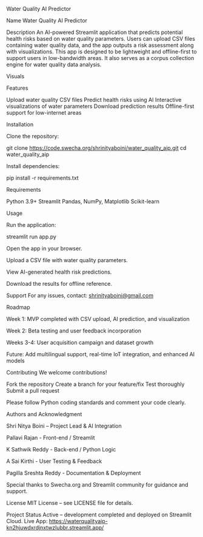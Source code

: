 Water Quality AI Predictor

Name
Water Quality AI Predictor

Description
An AI-powered Streamlit application that predicts potential health risks based on water quality parameters. Users can upload CSV files containing water quality data, and the app outputs a risk assessment along with visualizations.
This app is designed to be lightweight and offline-first to support users in low-bandwidth areas. It also serves as a corpus collection engine for water quality data analysis.

Visuals

Features

Upload water quality CSV files
Predict health risks using AI
Interactive visualizations of water parameters
Download prediction results
Offline-first support for low-internet areas


Installation


Clone the repository:

git clone https://code.swecha.org/shrinityaboini/water_quality_aip.git
cd water_quality_aip




Install dependencies:

pip install -r requirements.txt





Requirements

Python 3.9+
Streamlit
Pandas, NumPy, Matplotlib
Scikit-learn


Usage


Run the application:

streamlit run app.py




Open the app in your browser.


Upload a CSV file with water quality parameters.


View AI-generated health risk predictions.


Download the results for offline reference.



Support
For any issues, contact: shrinityaboini@gmail.com

Roadmap


Week 1: MVP completed with CSV upload, AI prediction, and visualization

Week 2: Beta testing and user feedback incorporation

Weeks 3-4: User acquisition campaign and dataset growth

Future: Add multilingual support, real-time IoT integration, and enhanced AI models


Contributing
We welcome contributions!

Fork the repository
Create a branch for your feature/fix
Test thoroughly
Submit a pull request

Please follow Python coding standards and comment your code clearly.

Authors and Acknowledgment


Shri Nitya Boini – Project Lead & AI Integration

Pallavi Rajan - Front-end / Streamlit

K Sathwik Reddy - Back-end / Python Logic

A Sai Kirthi - User Testing & Feedback

Pagilla Sreshta Reddy - Documentation & Deployment

Special thanks to Swecha.org and Streamlit community for guidance and support.

License
MIT License – see LICENSE file for details.

Project Status
Active – development completed and deployed on Streamlit Cloud.
Live App: https://waterqualityaip-kn2hjuwdxrdjnxtwzlubbr.streamlit.app/
